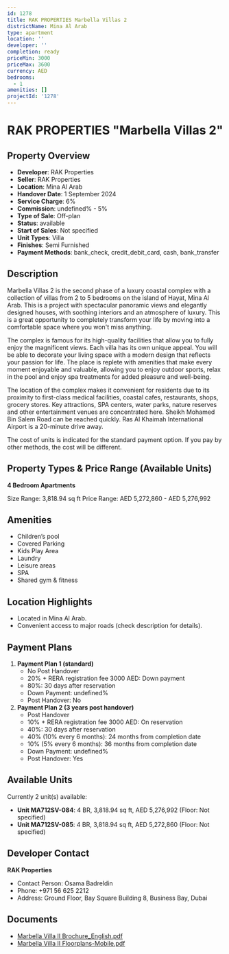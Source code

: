 ```yaml
---
id: 1278
title: RAK PROPERTIES Marbella Villas 2
districtName: Mina Al Arab
type: apartment
location: ''
developer: ''
completion: ready
priceMin: 3000
priceMax: 3600
currency: AED
bedrooms:
  - 1
amenities: []
projectId: '1278'
---
```


# RAK PROPERTIES "Marbella Villas 2"

## Property Overview
- **Developer**: RAK Properties
- **Seller**: RAK Properties
- **Location**: Mina Al Arab
- **Handover Date**: 1 September 2024
- **Service Charge**: 6%
- **Commission**: undefined% - 5%
- **Type of Sale**: Off-plan
- **Status**: available
- **Start of Sales**: Not specified
- **Unit Types**: Villa
- **Finishes**: Semi Furnished
- **Payment Methods**: bank_check, credit_debit_card, cash, bank_transfer

## Description
Marbella Villas 2 is the second phase of a luxury coastal complex with a collection of villas from 2 to 5 bedrooms on the island of Hayat, Mina Al Arab. This is a project with spectacular panoramic views and elegantly designed houses, with soothing interiors and an atmosphere of luxury. This is a great opportunity to completely transform your life by moving into a comfortable space where you won't miss anything.

The complex is famous for its high-quality facilities that allow you to fully enjoy the magnificent views. Each villa has its own unique appeal. You will be able to decorate your living space with a modern design that reflects your passion for life. The place is replete with amenities that make every moment enjoyable and valuable, allowing you to enjoy outdoor sports, relax in the pool and enjoy spa treatments for added pleasure and well-being.

The location of the complex makes it convenient for residents due to its proximity to first-class medical facilities, coastal cafes, restaurants, shops, grocery stores. Key attractions, SPA centers, water parks, nature reserves and other entertainment venues are concentrated here. Sheikh Mohamed Bin Salem Road can be reached quickly. Ras Al Khaimah International Airport is a 20-minute drive away.

The cost of units is indicated for the standard payment option. If you pay by other methods, the cost will be different.

## Property Types & Price Range (Available Units)
**4 Bedroom Apartments**

Size Range: 3,818.94 sq ft
Price Range: AED 5,272,860 - AED 5,276,992

## Amenities
- Children’s pool
- Covered Parking
- Kids Play Area
- Laundry
- Leisure areas
- SPA
- Shared gym & fitness

## Location Highlights
- Located in Mina Al Arab.
- Convenient access to major roads (check description for details).

## Payment Plans
1. **Payment Plan 1 (standard)**
   - No Post Handover
   - 20% + RERA registration fee 3000 AED: Down payment
   - 80%: 30 days after reservation
   - Down Payment: undefined%
   - Post Handover: No
2. **Payment Plan 2 (3 years post handover)**
   - Post Handover
   - 10% + RERA registration fee 3000 AED: On reservation
   - 40%: 30 days after reservation
   - 40% (10% every 6 months): 24 months from completion date
   - 10% (5% every 6 months): 36 months from completion date
   - Down Payment: undefined%
   - Post Handover: Yes

## Available Units
Currently 2 unit(s) available:
- **Unit MA712SV-084**: 4 BR, 3,818.94 sq ft, AED 5,276,992 (Floor: Not specified)
- **Unit MA712SV-085**: 4 BR, 3,818.94 sq ft, AED 5,272,860 (Floor: Not specified)

## Developer Contact
**RAK Properties**
- Contact Person: Osama Badreldin
- Phone: +971 56 625 2212
- Address: Ground Floor, Bay Square Building 8, Business Bay, Dubai

## Documents
- [Marbella Villa II Brochure_English.pdf](https://cdn.geniemap.net/2024/03/04/a9obPU7B22NjbSQNoF2kANLURehUuYBV8lytw5qd.pdf)
- [Marbella Villa II Floorplans-Mobile.pdf](https://cdn.geniemap.net/2024/03/04/AN7H7QpftdlyK8C9pr0qEJLjA5FaRve11qrF3PSW.pdf)
